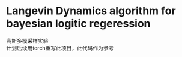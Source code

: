 Langevin Dynamics algorithm for bayesian logitic regeression
==============================
高斯多模采样实验  
计划后续用torch重写此项目，此代码作为参考
